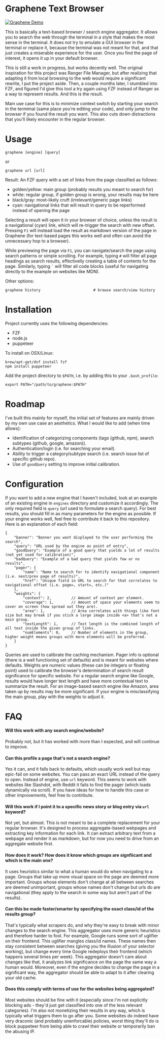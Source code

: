 Graphene Text Browser
========================
[![Graphene Demo](https://asciinema.org/a/249148.svg)](https://asciinema.org/a/249148)

This is basically a text-based browser / search engine aggregator. It allows you to search the web through the terminal in a style that makes the most
sense in the terminal. It does not try to emulate a GUI browser in the terminal or replace it, because the terminal was not meant for that, and that
just creates a miserable experience for the user. Once you find the page of interest, it opens it up in your default browser.

This is still a work in progress, but works decently well. The original inspiration for this project was Ranger File Manager, but after realizing that
adapting it from local browsing to the web would require a significant rewrite, I put the project aside. Then, a couple months later, I stumbled into
FZF, and figured I'd give this tool a try again using FZF instead of Ranger as a way to represent results. And this is the result.

Main use case for this is to minimize context switch by starting your search in the termimal (same place you're editing your code), and only jump to the
browser if you found the result you want. This also cuts down distractions that you'll likely encounter in the regular browser.

Usage
=====
```
graphene [engine] [query]
```
or
```
graphene url [url]
```

Result: An FZF query with a set of links from the page classified as follows:
- golden/yellow: main group (probably results you meant to search for)
- white: regular group, if golden group is wrong, your results may be here
- black/gray: most-likely cruft (irrelevant/generic page links)
- cyan: navigational links that will result in query to be reperformed instead of opening the page

Selecting a result will open it in your browser of choice, unless the result is a navigational (cyan) link, which will re-trigger the search with new
offset. Pressing `F1` will instead load the result as markdown version of the page in Graphene (for text-based pages this works well and often can 
avoid the unnecessary hop to a browser).

While previewing the page via `F1`, you can navigate/search the page using search patterns or simple scrolling. For example, typing `#` will filter
all page headings as search results, effectivelly creating a table of contents for the page. Similarly, typing `` ` `` will filter all code blocks
(useful for navigating directly to the example on websites like MDN).

Other options:
```
graphene history                        # browse search/view history
```

Installation
============
Project currently uses the following dependencies:

- FZF
- node.js
- puppeteer

To install on OSX/Linux:

```
brew/apt-get/dnf install fzf
npm install puppeteer
```

Add the project directory to `$PATH`, i.e. by adding this to your `.bash_profile`:

```
export PATH="/path/to/graphene:$PATH"
```

Roadmap
=======
I've built this mainly for myself, the initial set of features are mainly driven by my own use case an aesthetics. What I would like to add (when time allows):

- Identification of categorizing components (tags (github, npm), search subtypes (github, google, amazon)).
- Authentication/login (i.e. for searching your email).
- Ability to trigger a category/subtype search (i.e. search issue list of specific github repo).
- Use of `goodQuery` setting to improve initial calibration.

Configuration
=============
If you want to add a new engine that I haven't included, look at an example of an existing engine in `engines` directory and customize it accordingly.
The only required field is `query` (url used to formulate a search query). For best results, you should fill in as many parameters for the engine as possible.
If your engine works well, feel free to contribute it back to this repository. Here is an explanation of each field:

```
{
    "banner": "Banner you want displayed to the user performing the search",
    "query": "URL used by the engine as point of entry",
    "goodQuery": "Example of a good query that yields a lot of results (not yet used for calibration)",
    "badQuery": "Example of a bad query that yields few or no results",
    "pager": {
        "name": "Name to search for to identify navigational component (i.e. next/prev page of results)",
        "href": "Unique field in URL to search for that correlates to navigational offset (i.e. page=, start=, etc.)"
    },
    "weights": {
        "context": 2,         // Amount of context per element.
        "coverage": 1,        // Amount of space your elements seem to cover on screen (how spread out they are).
        "area": 1,            // Area correlates with things like font size but may break if you stick a large image inside <a> that's not a main group.
        "textLength": 1,      // Text length is the combined length of all text inside the given group of links.
        "numElements": 0,     // Number of elements in the group, higher weight means groups with more elements will be preferred.
    }
}
```

Queries are used to calibrate the caching mechanism. Pager info is optional (there is a well functioning set of defaults) and is meant for websites where
defaults. Weights are numeric values (these can be integers or floating point) used to calibrate the browser's determination of search result significance
for specific website. For a regular search engine like Google, results would have longer text length and have more contextual text to summarize the result.
For an image-based search engine like Amazon, area taken up by results may be more significant. If your engine is misclassifying the main group, play with
the weights to adjust it.

FAQ
===

#### Will this work with any search engine/website?
Probably not, but it has worked with more than I expected, and will continue to improve.

#### Can this profile a page that's not a search engine?
Yes it can, and it falls back to defaults, which usually work well but may epic-fail on some websites. You can pass an exact URL instead of the query to open.
Instead of engine, use `url` keyword. This seems to work with websites like Slashdot, with Reddit it fails to find the pager (which loads dynamically via scroll).
If you have ideas for how to handle this case or other improvements, feel free to contribute.

#### Will this work if I point it to a specific news story or blog entry via `url` keyword?
Not yet, but almost. This is not meant to be a complete replacement for your regular browser. It's designed to process aggregate-based webpages and extracting key
information for each link. It can extract arbitrary text from a webpage and render it as markdown, but for now you need to drive from an aggregate website first.

#### How does it work? How does it know which groups are signfiicant and which is the main one?
It uses heuristics similar to what a human would do when navigating to a page. Groups that take up more visual space on the page are deemed more important.
Groups whose elements don't change at all between searches are deemed unimportant, groups whose names don't change but urls do are navigational (they apply
to the search in some way but aren't part of the results).

#### Can this be made faster/smarter by specifying the exact class/id of the results group?
That's typically what scrapers do, and why they're easy to break with minor changes to the search engine. This aggregator uses more generic heuristics
and therefore harder to fool. For example, Google runs some sort of uglifier on their frontend. This uglifier mangles class/id names. These names then
stay consistent between searches (giving you the illusion of your selector working), but change every time Google redeploys their frontend (which happens
several times per week). This aggregator doesn't care about changes like that, it analyzes link significance on the page the same way a human would. Moreover,
even if the engine decides to change the page in a significant way, the aggregator should be able to adapt to it after clearing your old cache.

#### Does this comply with terms of use for the websites being aggregated?
Most websites should be fine with it (especially since I'm not explicitly blocking ads - they'd just get classified into one of the less relevant categories).
I'm also not monetizing their results in any way, which is typically what triggers them to go after you. Some websites do indeed have very draconic 
(and probably unenforcable) policies, worst thing they'll do is block puppeteer from being able to crawl their website or temporarily ban the abusing IP.

